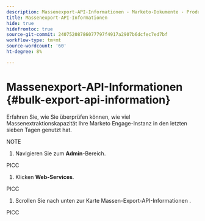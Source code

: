 ```yaml
---
description: Massenexport-API-Informationen - Marketo-Dokumente - Produktdokumentation
title: Massenexport-API-Informationen
hide: true
hidefromtoc: true
source-git-commit: 24075208786077797f4917a2907b6dcfec7ed7bf
workflow-type: tm+mt
source-wordcount: '60'
ht-degree: 8%

---
```


# Massenexport-API-Informationen {#bulk-export-api-information}

Erfahren Sie, wie Sie überprüfen können, wie viel Massenextraktionskapazität Ihre Marketo Engage-Instanz in den letzten sieben Tagen genutzt hat.

NOTE

1. Navigieren Sie zum **Admin**-Bereich.

PICC

1. Klicken **Web-Services**.

PICC

1. Scrollen Sie nach unten zur Karte Massen-Export-API-Informationen .

PICC
